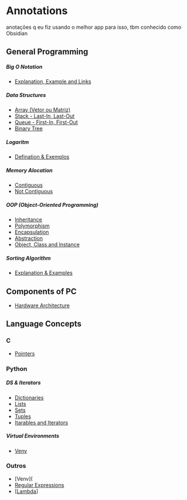 # Annotations
anotações q eu fiz usando o melhor app para isso, tbm conhecido como Obsidian


## General Programming
##### Big O Notation

- [Explanation, Example and Links](Explanation,%20Example%20and%20Links.md)

##### Data Structures

- [Array (Vetor ou Matriz)](Array%20(Vetor%20ou%20Matriz).md)
- [Stack - Last-In, Last-Out](Stack%20-%20Last-In,%20Last-Out.md)
- [Queue - First-In, First-Out](Queue%20-%20First-In,%20First-Out.md)
- [Binary Tree](Binary%20Tree.md)


##### Logaritm
- [Defination & Exemplos](Defination%20&%20Exemplos.md)

##### Memory Alocation
- [Contiguous](Contiguous.md)
- [Not Contiguous](Not%20Contiguous.md)

##### OOP (Object-Oriented Programming)
- [Inheritance](Inheritance.md)
- [Polymorphism](Polymorphism.md)
- [Encapsulation](Encapsulation.md)
- [Abstraction](Abstraction.md)
- [Object, Class and Instance](Object,%20Class%20and%20Instance.md)

##### Sorting Algorithm
- [Explanation & Examples](Explanation%20&%20Examples.md)


## Components of PC
- [Hardware Architecture](Hardware%20Architecture.md)


## Language Concepts

### C
- [Pointers](Pointers.md)

### Python
##### DS & Iterators
- [Dictionaries](Dictionaries.md)
- [Lists](Lists.md)
- [Sets](Sets.md)
- [Tuples](Tuples.md)
- [Itarables and Iterators](Itarables%20and%20Iterators.md)

##### Virtual Environments
- [Venv](Venv.md)
### Outros
- [Venv](
- [Regular Expressions](Regular%20Expressions.md)
- [[Lambda](Lambda.md)]